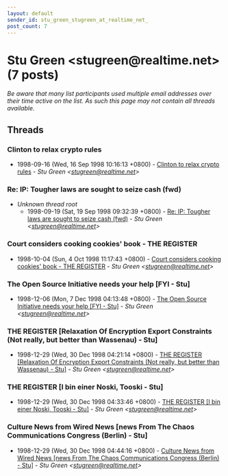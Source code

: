 ```yaml
---
layout: default
sender_id: stu_green_stugreen_at_realtime_net_
post_count: 7
---
```


# Stu Green <stugreen<span>@</span>realtime.net> (7 posts)

_Be aware that many list participants used multiple email addresses over their time active on the list. As such this page may not contain all threads available._

## Threads

### Clinton to relax crypto rules
+ 1998-09-16 (Wed, 16 Sep 1998 10:16:13 +0800) - [Clinton to relax crypto rules](/archive/1998/09/74b5766a5c18a06d12f35774684f31946db944f0906c2452df4ff77fe88e5dbc) - _Stu Green \<stugreen@realtime.net\>_

### Re: IP: Tougher laws are sought to seize cash (fwd)
+ _Unknown thread root_
  + 1998-09-19 (Sat, 19 Sep 1998 09:32:39 +0800) - [Re: IP: Tougher laws are sought to seize cash (fwd)](/archive/1998/09/fdd62bdf437a13705c787e730249e7d05cf538342e5b66122e35474a4c791797) - _Stu Green \<stugreen@realtime.net\>_

### Court considers cooking cookies' book - THE REGISTER
+ 1998-10-04 (Sun, 4 Oct 1998 11:17:43 +0800) - [Court considers cooking cookies' book - THE REGISTER](/archive/1998/10/9acb63ff0395cb253ea0e4a7cb596b1b8d4ba93fcc23be9ee4d89046a264a08d) - _Stu Green \<stugreen@realtime.net\>_

### The Open Source Initiative needs your help [FYI  -  Stu]
+ 1998-12-06 (Mon, 7 Dec 1998 04:13:48 +0800) - [The Open Source Initiative needs your help [FYI  -  Stu]](/archive/1998/12/d9c125c0d3d665d066293dd00e2aba64a44ef3207b0d3fe418d5fc2c9e2909db) - _Stu Green \<stugreen@realtime.net\>_

### THE REGISTER [Relaxation Of Encryption Export Constraints (Not really, but better than Wassenau)  -  Stu]
+ 1998-12-29 (Wed, 30 Dec 1998 04:21:14 +0800) - [THE REGISTER [Relaxation Of Encryption Export Constraints (Not really, but better than Wassenau)  -  Stu]](/archive/1998/12/18190896f07f5cff851fb3e284c3e1f1714f311ea45a122cdf3a9a6af9bc54a0) - _Stu Green \<stugreen@realtime.net\>_

### THE REGISTER [I bin einer Noski, Tooski   -  Stu]
+ 1998-12-29 (Wed, 30 Dec 1998 04:33:46 +0800) - [THE REGISTER [I bin einer Noski, Tooski   -  Stu]](/archive/1998/12/81ac46b2d13a774345b983b0db7f255422d15112fb15a05af2564f30572a341e) - _Stu Green \<stugreen@realtime.net\>_

### Culture News from Wired News [news From The Chaos Communications Congress (Berlin)    -  Stu]
+ 1998-12-29 (Wed, 30 Dec 1998 04:44:16 +0800) - [Culture News from Wired News [news From The Chaos Communications Congress (Berlin)    -  Stu]](/archive/1998/12/dc90f8e7165a069e248852228977a4b487478feb74aa7d61166e38e663af59f9) - _Stu Green \<stugreen@realtime.net\>_

